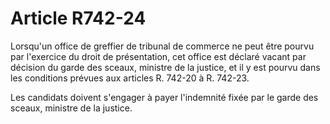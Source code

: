# Article R742-24

Lorsqu'un office de greffier de tribunal de commerce ne peut être pourvu par l'exercice du droit de présentation, cet office est déclaré vacant par décision du garde des sceaux, ministre de la justice, et il y est pourvu dans les conditions prévues aux articles R. 742-20 à R. 742-23.

Les candidats doivent s'engager à payer l'indemnité fixée par le garde des sceaux, ministre de la justice.
